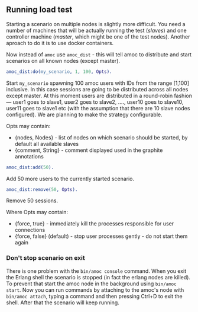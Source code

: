 ## Running load test

Starting a scenario on multiple nodes is slightly more difficult.
You need a number of machines that will be actually running the test
(*slaves*) and one controller machine (*master*, which might be one of the test nodes).
Another aproach to do it is to use docker containers.

Now instead of `amoc` use `amoc_dist` - this will tell amoc to distribute
and start scenarios on all known nodes (except master).

```erlang
amoc_dist:do(my_scenario, 1, 100, Opts).
```

Start `my_scenario` spawning 100 amoc users with IDs from the range [1,100] inclusive.
In this case sessions are going to be distributed across all nodes except master.
At this moment users are distributed in a round-robin fashion &mdash; user1 goes to slave1,
user2 goes to slave2, ...., user10 goes to slave10, user11 goes to slave1 etc
(with the assumption that there are 10 slave nodes configured).
We are planning to make the strategy configurable.

Opts may contain:

* {nodes, Nodes} - list of nodes on which scenario should be started, by default all available slaves
* {comment, String} - comment displayed used in the graphite annotations


```erlang
amoc_dist:add(50).
```
Add 50 more users to the currently started scenario.

```erlang
amoc_dist:remove(50, Opts).
```

Remove 50 sessions.

Where Opts may contain:

* {force, true}  - immediately kill the processes responsible for user connections
* {force, false} (default) - stop user processes gently - do not start them again


### Don't stop scenario on exit

There is one problem with the `bin/amoc console` command. When you exit the Erlang
shell the scenario is stopped (in fact the erlang nodes are killed).
To prevent that start the amoc node in the background using `bin/amoc start`.
Now you can run commands by attaching to the amoc's node with `bin/amoc attach`,
typing a command and then pressing Ctrl+D to exit the shell.
After that the scenario will keep running.
